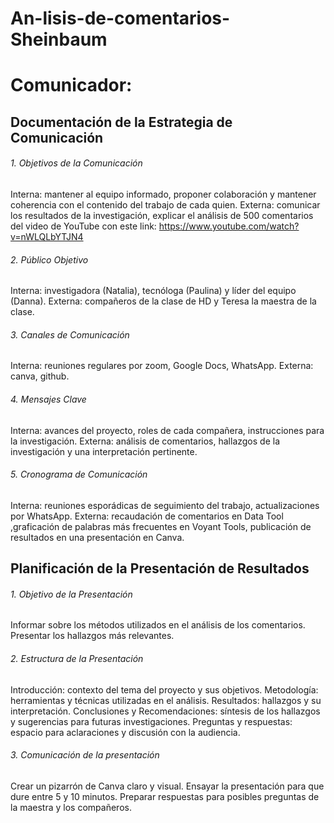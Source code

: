 # An-lisis-de-comentarios-Sheinbaum

# Comunicador:

## Documentación de la Estrategia de Comunicación

###### 1. Objetivos de la Comunicación
Interna: mantener al equipo informado, proponer colaboración y mantener coherencia con el contenido del trabajo de cada quien.
Externa: comunicar los resultados de la investigación, explicar el análisis de 500 comentarios del video de YouTube con este link: https://www.youtube.com/watch?v=nWLQLbYTJN4

###### 2. Público Objetivo
Interna: investigadora (Natalia), tecnóloga (Paulina) y líder del equipo (Danna).
Externa: compañeros de la clase de HD y Teresa la maestra de la clase.

###### 3. Canales de Comunicación
Interna: reuniones regulares por zoom, Google Docs, WhatsApp.
Externa: canva, github.

###### 4. Mensajes Clave
Interna: avances del proyecto, roles de cada compañera, instrucciones para la investigación.
Externa: análisis de comentarios, hallazgos de la investigación y una interpretación pertinente.

###### 5. Cronograma de Comunicación
Interna: reuniones esporádicas de seguimiento del trabajo, actualizaciones por WhatsApp.
Externa: recaudación de comentarios en Data Tool ,graficación de palabras más frecuentes en Voyant Tools, publicación de resultados en una presentación en Canva.

## Planificación de la Presentación de Resultados

###### 1. Objetivo de la Presentación
Informar sobre los métodos utilizados en el análisis de los comentarios.
Presentar los hallazgos más relevantes.

###### 2. Estructura de la Presentación
Introducción: contexto del tema del proyecto y sus objetivos.
Metodología: herramientas y técnicas utilizadas en el análisis.
Resultados: hallazgos y su interpretación.
Conclusiones y Recomendaciones: síntesis de los hallazgos y sugerencias para futuras investigaciones.
Preguntas y respuestas: espacio para aclaraciones y discusión con la audiencia.

###### 3. Comunicación de la presentación
Crear un pizarrón de Canva claro y visual.
Ensayar la presentación para que dure entre 5 y 10 minutos.
Preparar respuestas para posibles preguntas de la maestra y los compañeros.

